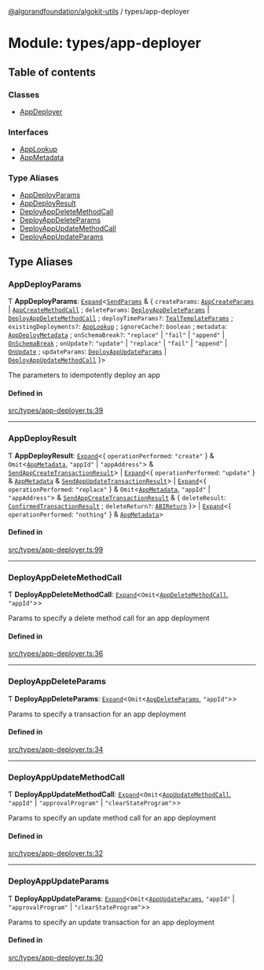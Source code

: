 [@algorandfoundation/algokit-utils](../README.md) / types/app-deployer

# Module: types/app-deployer

## Table of contents

### Classes

- [AppDeployer](../classes/types_app_deployer.AppDeployer.md)

### Interfaces

- [AppLookup](../interfaces/types_app_deployer.AppLookup.md)
- [AppMetadata](../interfaces/types_app_deployer.AppMetadata.md)

### Type Aliases

- [AppDeployParams](types_app_deployer.md#appdeployparams)
- [AppDeployResult](types_app_deployer.md#appdeployresult)
- [DeployAppDeleteMethodCall](types_app_deployer.md#deployappdeletemethodcall)
- [DeployAppDeleteParams](types_app_deployer.md#deployappdeleteparams)
- [DeployAppUpdateMethodCall](types_app_deployer.md#deployappupdatemethodcall)
- [DeployAppUpdateParams](types_app_deployer.md#deployappupdateparams)

## Type Aliases

### AppDeployParams

Ƭ **AppDeployParams**: [`Expand`](types_expand.md#expand)\<[`SendParams`](../interfaces/types_transaction.SendParams.md) & \{ `createParams`: [`AppCreateParams`](types_composer.md#appcreateparams) \| [`AppCreateMethodCall`](types_composer.md#appcreatemethodcall) ; `deleteParams`: [`DeployAppDeleteParams`](types_app_deployer.md#deployappdeleteparams) \| [`DeployAppDeleteMethodCall`](types_app_deployer.md#deployappdeletemethodcall) ; `deployTimeParams?`: [`TealTemplateParams`](../interfaces/types_app.TealTemplateParams.md) ; `existingDeployments?`: [`AppLookup`](../interfaces/types_app_deployer.AppLookup.md) ; `ignoreCache?`: `boolean` ; `metadata`: [`AppDeployMetadata`](../interfaces/types_app.AppDeployMetadata.md) ; `onSchemaBreak?`: ``"replace"`` \| ``"fail"`` \| ``"append"`` \| [`OnSchemaBreak`](../enums/types_app.OnSchemaBreak.md) ; `onUpdate?`: ``"update"`` \| ``"replace"`` \| ``"fail"`` \| ``"append"`` \| [`OnUpdate`](../enums/types_app.OnUpdate.md) ; `updateParams`: [`DeployAppUpdateParams`](types_app_deployer.md#deployappupdateparams) \| [`DeployAppUpdateMethodCall`](types_app_deployer.md#deployappupdatemethodcall)  }\>

The parameters to idempotently deploy an app

#### Defined in

[src/types/app-deployer.ts:39](https://github.com/lempira/algokit-utils-ts/blob/main/src/types/app-deployer.ts#L39)

___

### AppDeployResult

Ƭ **AppDeployResult**: [`Expand`](types_expand.md#expand)\<\{ `operationPerformed`: ``"create"``  } & `Omit`\<[`AppMetadata`](../interfaces/types_app_deployer.AppMetadata.md), ``"appId"`` \| ``"appAddress"``\> & [`SendAppCreateTransactionResult`](types_app.md#sendappcreatetransactionresult)\> \| [`Expand`](types_expand.md#expand)\<\{ `operationPerformed`: ``"update"``  } & [`AppMetadata`](../interfaces/types_app_deployer.AppMetadata.md) & [`SendAppUpdateTransactionResult`](types_app.md#sendappupdatetransactionresult)\> \| [`Expand`](types_expand.md#expand)\<\{ `operationPerformed`: ``"replace"``  } & `Omit`\<[`AppMetadata`](../interfaces/types_app_deployer.AppMetadata.md), ``"appId"`` \| ``"appAddress"``\> & [`SendAppCreateTransactionResult`](types_app.md#sendappcreatetransactionresult) & \{ `deleteResult`: [`ConfirmedTransactionResult`](../interfaces/types_transaction.ConfirmedTransactionResult.md) ; `deleteReturn?`: [`ABIReturn`](types_app.md#abireturn)  }\> \| [`Expand`](types_expand.md#expand)\<\{ `operationPerformed`: ``"nothing"``  } & [`AppMetadata`](../interfaces/types_app_deployer.AppMetadata.md)\>

#### Defined in

[src/types/app-deployer.ts:99](https://github.com/lempira/algokit-utils-ts/blob/main/src/types/app-deployer.ts#L99)

___

### DeployAppDeleteMethodCall

Ƭ **DeployAppDeleteMethodCall**: [`Expand`](types_expand.md#expand)\<`Omit`\<[`AppDeleteMethodCall`](types_composer.md#appdeletemethodcall), ``"appId"``\>\>

Params to specify a delete method call for an app deployment

#### Defined in

[src/types/app-deployer.ts:36](https://github.com/lempira/algokit-utils-ts/blob/main/src/types/app-deployer.ts#L36)

___

### DeployAppDeleteParams

Ƭ **DeployAppDeleteParams**: [`Expand`](types_expand.md#expand)\<`Omit`\<[`AppDeleteParams`](types_composer.md#appdeleteparams), ``"appId"``\>\>

Params to specify a transaction for an app deployment

#### Defined in

[src/types/app-deployer.ts:34](https://github.com/lempira/algokit-utils-ts/blob/main/src/types/app-deployer.ts#L34)

___

### DeployAppUpdateMethodCall

Ƭ **DeployAppUpdateMethodCall**: [`Expand`](types_expand.md#expand)\<`Omit`\<[`AppUpdateMethodCall`](types_composer.md#appupdatemethodcall), ``"appId"`` \| ``"approvalProgram"`` \| ``"clearStateProgram"``\>\>

Params to specify an update method call for an app deployment

#### Defined in

[src/types/app-deployer.ts:32](https://github.com/lempira/algokit-utils-ts/blob/main/src/types/app-deployer.ts#L32)

___

### DeployAppUpdateParams

Ƭ **DeployAppUpdateParams**: [`Expand`](types_expand.md#expand)\<`Omit`\<[`AppUpdateParams`](types_composer.md#appupdateparams), ``"appId"`` \| ``"approvalProgram"`` \| ``"clearStateProgram"``\>\>

Params to specify an update transaction for an app deployment

#### Defined in

[src/types/app-deployer.ts:30](https://github.com/lempira/algokit-utils-ts/blob/main/src/types/app-deployer.ts#L30)
